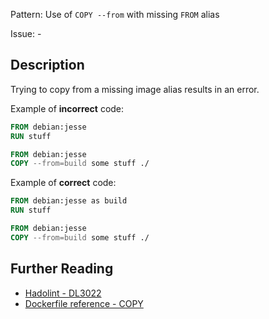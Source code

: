 Pattern: Use of `COPY --from` with missing `FROM` alias

Issue: -

## Description

Trying to copy from a missing image alias results in an error.

Example of **incorrect** code:

```dockerfile
FROM debian:jesse
RUN stuff

FROM debian:jesse
COPY --from=build some stuff ./
```

Example of **correct** code:

```dockerfile
FROM debian:jesse as build
RUN stuff

FROM debian:jesse
COPY --from=build some stuff ./
```

## Further Reading

* [Hadolint - DL3022](https://github.com/hadolint/hadolint/wiki/DL3022)
* [Dockerfile reference - COPY](https://docs.docker.com/engine/reference/builder/#copy)
